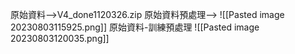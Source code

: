 原始資料-->V4_done1120326.zip
原始資料預處理-->
![[Pasted image 20230803115925.png]]
原始資料-訓練預處理
![[Pasted image 20230803120035.png]]
